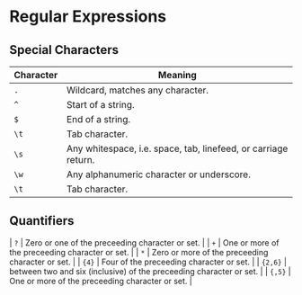 Regular Expressions
===================

Special Characters
------------------

| Character    | Meaning                          |
|--------------|----------------------------------|
| `.`           | Wildcard, matches any character. |
| `^`           | Start of a string. |
| `$`           | End of a string. |
| `\t`          | Tab character. |
| `\s`          | Any whitespace, i.e. space, tab, linefeed, or carriage return. |
| `\w`          | Any alphanumeric character or underscore. |
| `\t`          | Tab character. |


Quantifiers
-----------
| `?`          | Zero or one of the preceeding character or set. |
| `+`          | One or more of the preceeding character or set. |
| `*`          | Zero or more of the preceeding character or set. |
| `{4}`          | Four of the preceeding character or set. |
| `{2,6}`          | between two and six (inclusive) of the preceeding character or set. |
| `{,5}`          | One or more of the preceeding character or set. |
